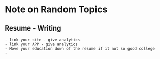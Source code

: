 # Note on Random Topics
## Resume - Writing
    - link your site - give analytics
    - link your APP - give analytics
    - Move your education down of the resume if it not so good college
    -


